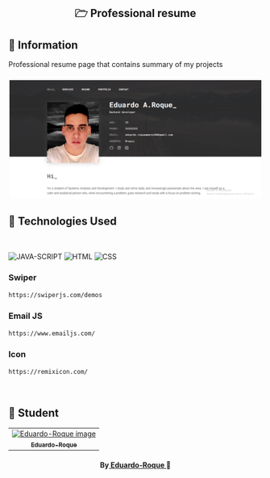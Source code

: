 <h2 align="center">
🗁 Professional resume
</h2>

##  🔖 Information

 <p>Professional resume page that contains summary of my projects

<h3 align="center">
    <img src="assets/img/readme-profile.png" alt="JAVA-SCRIPT" width="500" />
</h3>

##  🚀 Technologies Used

<br/>
<p align="left">
<img src="https://cdn.jsdelivr.net/gh/devicons/devicon/icons/javascript/javascript-original.svg" alt="JAVA-SCRIPT" width="200" height="200" />
<img src="https://cdn.jsdelivr.net/gh/devicons/devicon/icons/html5/html5-original.svg" alt="HTML" width="200" height="200" />
<img src="https://cdn.jsdelivr.net/gh/devicons/devicon/icons/css3/css3-original.svg" alt="CSS" width="200" height="200" />
</p>

### Swiper
```bash
https://swiperjs.com/demos
```
### Email JS
```bash
https://www.emailjs.com/
```
### Icon
```bash
https://remixicon.com/
```
<br>

##  🐠 Student
<table align="center">
<tr>
<td align="center">
<a href="https://github.com/Eduardo-Roque">
<img src="https://avatars.githubusercontent.com/u/94227038?s=400&u=0c061da14bb3c2f5bf9de8467443f49d7068c365&v=4" width="150px;" alt="Eduardo-Roque image" />
<br />
<sub><b>Eduardo-Roque</b></sub>
</a>
</td>
</tr>
</table>

<h4 align="center">
By<a href="https://github.com/Eduardo-Roque" target="_blank"> Eduardo-Roque </a>🐠
</h4>